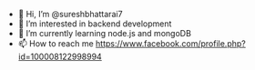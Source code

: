 - 👋 Hi, I’m @sureshbhattarai7
- 👀 I’m interested in backend development
- 🌱 I’m currently learning node.js and mongoDB
- 📫 How to reach me https://www.facebook.com/profile.php?id=100008122998994

<!---
sureshbhattarai7/sureshbhattarai7 is a ✨ special ✨ repository because its `README.md` (this file) appears on your GitHub profile.
You can click the Preview link to take a look at your changes.
--->
